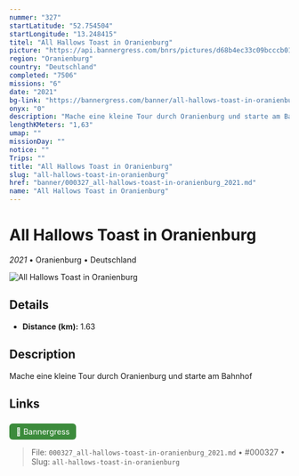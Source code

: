 ```yaml
---
nummer: "327"
startLatitude: "52.754504"
startLongitude: "13.248415"
titel: "All Hallows Toast in Oranienburg"
picture: "https://api.bannergress.com/bnrs/pictures/d68b4ec33c09bcccb018d7217cef7e0a"
region: "Oranienburg"
country: "Deutschland"
completed: "7506"
missions: "6"
date: "2021"
bg-link: "https://bannergress.com/banner/all-hallows-toast-in-oranienburg-fb29"
onyx: "0"
description: "Mache eine kleine Tour durch Oranienburg und starte am Bahnhof"
lengthKMeters: "1,63"
umap: ""
missionDay: ""
notice: ""
Trips: ""
title: "All Hallows Toast in Oranienburg"
slug: "all-hallows-toast-in-oranienburg"
href: "banner/000327_all-hallows-toast-in-oranienburg_2021.md"
name: "All Hallows Toast in Oranienburg"
---
```

# All Hallows Toast in Oranienburg

*2021* • Oranienburg • Deutschland

![All Hallows Toast in Oranienburg](https://api.bannergress.com/bnrs/pictures/d68b4ec33c09bcccb018d7217cef7e0a)



## Details
- **Distance (km):** 1.63






## Description
Mache eine kleine Tour durch Oranienburg und starte am Bahnhof



## Links
<a href="https://bannergress.com/banner/all-hallows-toast-in-oranienburg-fb29" style="display:inline-block;margin:6px 8px 0 0;padding:6px 12px;background:#3c8b3c;color:#fff;text-decoration:none;border-radius:6px;">🔗 Bannergress</a>




> File: `000327_all-hallows-toast-in-oranienburg_2021.md` • #000327 • Slug: `all-hallows-toast-in-oranienburg`
